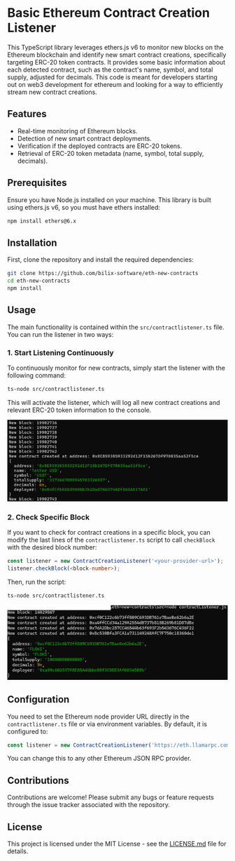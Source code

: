 
# Basic Ethereum Contract Creation Listener

This TypeScript library leverages ethers.js v6 to monitor new blocks on the Ethereum blockchain and identify new smart contract creations, specifically targeting ERC-20 token contracts. It provides some basic information about each detected contract, such as the contract's name, symbol, and total supply, adjusted for decimals.
This code is meant for developers starting out on web3 development for ethereum and looking for a way to efficiently stream new contract creations.

## Features

- Real-time monitoring of Ethereum blocks.
- Detection of new smart contract deployments.
- Verification if the deployed contracts are ERC-20 tokens.
- Retrieval of ERC-20 token metadata (name, symbol, total supply, decimals).

## Prerequisites

Ensure you have Node.js installed on your machine. This library is built using ethers.js v6, so you must have ethers installed:

```bash
npm install ethers@6.x
```

## Installation

First, clone the repository and install the required dependencies:

```bash
git clone https://github.com/bilix-software/eth-new-contracts
cd eth-new-contracts
npm install
```

## Usage

The main functionality is contained within the `src/contractlistener.ts` file. You can run the listener in two ways:

### 1. Start Listening Continuously

To continuously monitor for new contracts, simply start the listener with the following command:

```bash
ts-node src/contractlistener.ts
```

This will activate the listener, which will log all new contract creations and relevant ERC-20 token information to the console.

![Example Output](image-02.png)

### 2. Check Specific Block

If you want to check for contract creations in a specific block, you can modify the last lines of the `contractlistener.ts` script to call `checkBlock` with the desired block number:

```typescript
const listener = new ContractCreationListener('<your-provider-url>');
listener.checkBlock(<block-number>);
```

Then, run the script:

```bash
ts-node src/contractlistener.ts
```

![Example Output](image-01.png)

## Configuration

You need to set the Ethereum node provider URL directly in the `contractlistener.ts` file or via environment variables. By default, it is configured to:

```typescript
const listener = new ContractCreationListener('https://eth.llamarpc.com');
```

You can change this to any other Ethereum JSON RPC provider.

## Contributions

Contributions are welcome! Please submit any bugs or feature requests through the issue tracker associated with the repository.

## License

This project is licensed under the MIT License - see the [LICENSE.md](LICENSE.md) file for details.
